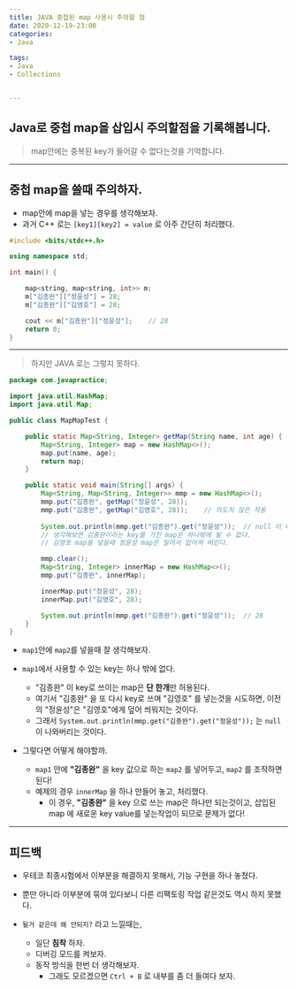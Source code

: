```yaml
---
title: JAVA 중첩된 map 사용시 주의할 점
date: 2020-12-19-23:00
categories:
- Java

tags:
- Java
- Collections


---
```


## Java로 중첩 map을 삽입시 주의할점을 기록해봅니다.
> map안에는 중복된 key가 들어갈 수 없다는것을 기억합니다.

---

## 중첩 map을 쓸때 주의하자.

* map안에 map을 넣는 경우를 생각해보자.
* 과거 C++ 로는 `[key1][key2] = value` 로 아주 간단히 처리했다.

```c++
#include <bits/stdc++.h>

using namespace std;

int main() {

	map<string, map<string, int>> m;
	m["김종완"]["정윤성"] = 28;
	m["김종완"]["김영호"] = 28;

	cout << m["김종완"]["정윤성"];	// 28
	return 0;
}
```

---

> 하지만 JAVA 로는 그렇지 못하다.

```java
package com.javapractice;

import java.util.HashMap;
import java.util.Map;

public class MapMapTest {

    public static Map<String, Integer> getMap(String name, int age) {
        Map<String, Integer> map = new HashMap<>();
        map.put(name, age);
        return map;
    }

    public static void main(String[] args) {
        Map<String, Map<String, Integer>> mmp = new HashMap<>();
        mmp.put("김종완", getMap("정윤성", 28));
        mmp.put("김종완", getMap("김영호", 28));    // 의도치 않은 작동
        
        System.out.println(mmp.get("김종완").get("정윤성"));  // null 이 나와버린다.
        // 생각해보면 김종완이라는 key를 가진 map은 하나밖에 될 수 없다.
        // 김영호 map을 넣을때 정윤성 map은 밀려서 없어져 버린다.

        mmp.clear();
        Map<String, Integer> innerMap = new HashMap<>();
        mmp.put("김종완", innerMap);

        innerMap.put("정윤성", 28);
        innerMap.put("김영호", 28);

        System.out.println(mmp.get("김종완").get("정윤성"));  // 28
    }
}
```

* `map1`안에 `map2`를 넣을때 잘 생각해보자.
* `map1`에서 사용할 수 있는 key는 하나 밖에 없다.
    * "김종완" 이 key로 쓰이는 map은 **단 한개**만 허용된다.
    * 여기서 "김종완" 을 또 다시 key로 쓰며 "김영호" 를 넣는것을 시도하면, 이전의 "정윤성"은 "김영호"에게 덮어 씌워지는 것이다.
    * 그래서 `System.out.println(mmp.get("김종완").get("정윤성"));` 는 `null` 이 나와버리는 것이다.

* 그렇다면 어떻게 해야할까.
    * `map1` 안에 **"김종완"** 을 key 값으로 하는 `map2` 를 넣어두고, `map2` 를 조작하면 된다!
    * 예제의 경우 `innerMap` 을 하나 만들어 놓고, 처리했다.
        * 이 경우, **"김종완"** 을  key 으로 쓰는 map은 하나만 되는것이고, 삽입된 map 에 새로운 key value를 넣는작업이 되므로 문제가 없다!

---

## 피드백

* 우테코 최종시험에서 이부분을 해결하지 못해서, 기능 구현을 하나 놓쳤다.
* 뿐만 아니라 이부분에 묶여 있다보니 다른 리팩토링 작업 같은것도 역시 하지 못했다.

* `될거 같은데 왜 안되지?` 라고 느낄때는, 
    * 일단 **침착** 하자.
    * 디버깅 모드를 켜보자.
    * 동작 방식을 한번 더 생각해보자.
        * 그래도 모르겠으면 `Ctrl + B` 로 내부를 좀 더 들여다 보자.